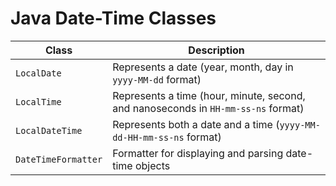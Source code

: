 # Java Date-Time Classes

| Class               | Description                                                                    |
|---------------------|--------------------------------------------------------------------------------|
| `LocalDate`         | Represents a date (year, month, day in `yyyy-MM-dd` format)                    |
| `LocalTime`         | Represents a time (hour, minute, second, and nanoseconds in `HH-mm-ss-ns` format) |
| `LocalDateTime`     | Represents both a date and a time (`yyyy-MM-dd-HH-mm-ss-ns` format)            |
| `DateTimeFormatter` | Formatter for displaying and parsing date-time objects                         |

